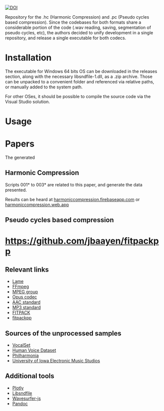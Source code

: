 [![DOI](https://zenodo.org/badge/370571978.svg)](https://zenodo.org/badge/latestdoi/370571978)

Repository for the .hc (Harmonic Compression) and .pc (Pseudo cycles based compression). Since the codebases for both formats share a considerable portion of the code (.wav reading, saving, segmentation of pseudo cycles, etc), the authors decided to unify development in a single repository, and release a single executable for both codecs.

# Installation
The executable for Windows 64 bits OS can be downloaded in the releases section, along with the necessary libsndfile-1.dll, as a .zip archive. Those can be unpacked to a convenient folder and referenced via relative paths, or manually added to the system path.

For other OSes, it should be possible to compile the source code via the Visual Studio solution.

# Usage


# Papers
The generated 

## Harmonic Compression

Scripts 001* to 003* are related to this paper, and generate the data presented.

Results can be heard at [harmoniccompression.firebaseapp.com](https://harmoniccompression.firebaseapp.com/) or [harmoniccompression.web.app](https://harmoniccompression.web.app/)


## Pseudo cycles based compression
<!-- TODO site .pc-->



# https://github.com/jbaayen/fitpackpp

## Relevant links

- [Lame](https://lame.sourceforge.io/)
- [FFmpeg](https://www.ffmpeg.org/)
- [MPEG group](https://mpeg.chiariglione.org/)
- [Opus codec](https://opus-codec.org/)
- [AAC standard](https://www.iso.org/standard/43345.html)
- [MP3 standard](https://www.iso.org/standard/22412.html)
- [FITPACK](https://www.netlib.org/fitpack/)
- [fitpackpp](https://github.com/jbaayen/fitpackpp)


## Sources of the unprocessed samples

- [VocalSet](https://zenodo.org/record/1442513)
- [Human Voice Dataset](https://github.com/vocobox/human-voice-dataset)
- [Philharmonia](https://philharmonia.co.uk/resources/sound-samples/)
- [University of Iowa Electronic Music Studios](http://theremin.music.uiowa.edu/MIS.html)


## Additional tools

- [Plotly](https://plotly.com/)
- [Libsndfile](http://www.mega-nerd.com/libsndfile/)
- [Wavesurfer-js](https://wavesurfer-js.org/)
- [Pandoc](https://pandoc.org/)